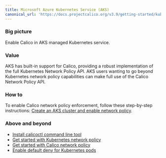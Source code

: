 ```yaml
---
title: Microsoft Azure Kubernetes Service (AKS)
canonical_url: 'https://docs.projectcalico.org/v3.9/getting-started/kubernetes/managed-public-cloud/aks'
---
```


### Big picture

Enable Calico in AKS managed Kubernetes service.

### Value

AKS has built-in support for Calico, providing a robust implementation of the full Kubernetes Network Policy API. AKS users wanting to go beyond Kubernetes network policy capabilities can make full use of the Calico Network Policy API. 

### How to

To enable Calico network policy enforcement, follow these step-by-step instructions: 
[Create an AKS cluster and enable network policy](https://docs.microsoft.com/en-us/azure/aks/use-network-policies).

### Above and beyond

- [Install calicoctl command line tool]({{site.url}}/{{page.version}}/getting-started/calicoctl/install)
- [Get started with Kubernetes network policy]({{site.url}}/{{page.version}}/security/kubernetes-network-policy)
- [Get started with Calico network policy]({{site.url}}/{{page.version}}/security/calico-network-policy)
- [Enable default deny for Kubernetes pods]({{site.url}}/{{page.version}}/security/kubernetes-default-deny)
